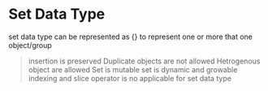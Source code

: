 Set Data Type
============
set data type can be represented as {} to represent one or more   that one object/group

>insertion is preserved 
> Duplicate objects are not allowed 
> Hetrogenous object are allowed
> Set is mutable 
> set is dynamic and growable
> indexing and slice operator is no applicable for set data type 

